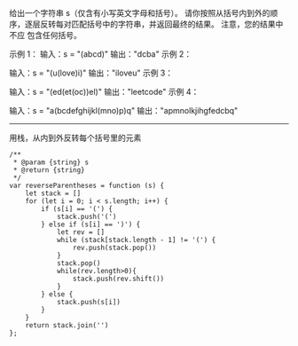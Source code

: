 给出一个字符串 s（仅含有小写英文字母和括号）。
请你按照从括号内到外的顺序，逐层反转每对匹配括号中的字符串，并返回最终的结果。
注意，您的结果中 不应 包含任何括号。

示例 1：
输入：s = "(abcd)"
输出："dcba"
示例 2：

输入：s = "(u(love)i)"
输出："iloveu"
示例 3：

输入：s = "(ed(et(oc))el)"
输出："leetcode"
示例 4：

输入：s = "a(bcdefghijkl(mno)p)q"
输出："apmnolkjihgfedcbq"

---

用栈，从内到外反转每个括号里的元素

```cgo
/**
 * @param {string} s
 * @return {string}
 */
var reverseParentheses = function (s) {
    let stack = []
    for (let i = 0; i < s.length; i++) {
        if (s[i] == '(') {
            stack.push('(')
        } else if (s[i] == ')') {
            let rev = []
            while (stack[stack.length - 1] != '(') {
                rev.push(stack.pop())
            }
            stack.pop()
            while(rev.length>0){
                stack.push(rev.shift())
            }
        } else {
            stack.push(s[i])
        }
    }
    return stack.join('')
};
```